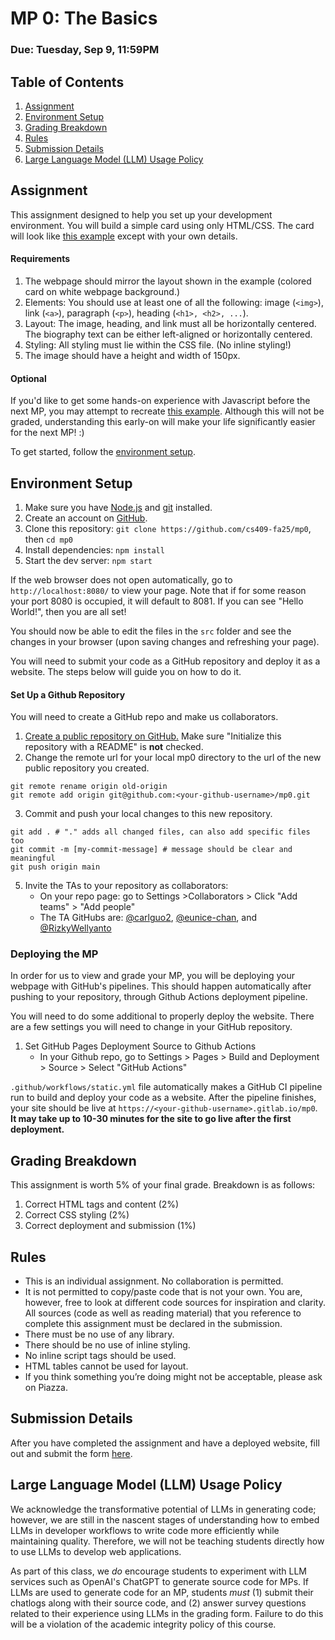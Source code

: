# MP 0: The Basics
### Due: Tuesday, Sep 9, 11:59PM

## Table of Contents
1. [Assignment](#assignment)
2. [Environment Setup](#environment-setup)
3. [Grading Breakdown](#grading-breakdown)
4. [Rules](#rules)
5. [Submission Details](#submission-details)
6. [Large Language Model (LLM) Usage Policy](#large-language-model-llm-usage-policy)

## Assignment
This assignment designed to help you set up your development environment. You will build a simple card using only HTML/CSS. The card will look like [this example](http://i.imgur.com/aeKrEga.png) except with your own details.

#### Requirements
1. The webpage should mirror the layout shown in the example (colored card on white webpage background.)
2. Elements: You should use at least one of all the following: image (`<img>`), link (`<a>`), paragraph (`<p>`), heading (`<h1>, <h2>, ...`).
3. Layout: The image, heading, and link must all be horizontally centered. The biography text can be either left-aligned or horizontally centered.
4. Styling: All styling must lie within the CSS file. (No inline styling!)
5. The image should have a height and width of 150px.

#### Optional
If you'd like to get some hands-on experience with Javascript before the next MP, you may attempt to recreate [this example](https://cs409-fa25.github.io/fa-25/images/mp0.gif). Although this will not be graded, understanding this early-on will make your life significantly easier for the next MP! :)

To get started, follow the [environment setup](#environment-setup).

## Environment Setup
1. Make sure you have [Node.js](https://nodejs.org/en/) and [git](https://git-scm.com/) installed.
2. Create an account on [GitHub](https://github.com/).
3. Clone this repository:
`git clone https://github.com/cs409-fa25/mp0`, then `cd mp0`
4. Install dependencies:
`npm install`
5. Start the dev server:
`npm start`

If the web browser does not open automatically, go to `http://localhost:8080/` to view your page. Note that if for some reason your port 8080 is occupied, it will default to 8081. If you can see "Hello World!", then you are all set!

You should now be able to edit the files in the `src` folder and see the changes in your browser (upon saving changes and refreshing your page).

You will need to submit your code as a GitHub repository and deploy it as a website. The steps below will guide you on how to do it.

#### Set Up a Github Repository
You will need to create a GitHub repo and make us collaborators.
1. [Create a public repository on GitHub.](https://docs.github.com/en/repositories/creating-and-managing-repositories/creating-a-new-repository) Make sure "Initialize this repository with a README" is **not** checked.
2. Change the remote url for your local mp0 directory to the url of the new public repository you created.
```
git remote rename origin old-origin
git remote add origin git@github.com:<your-github-username>/mp0.git
```
3. Commit and push your local changes to this new repository.
```
git add . # "." adds all changed files, can also add specific files too
git commit -m [my-commit-message] # message should be clear and meaningful
git push origin main
```
5. Invite the TAs to your repository as collaborators:
    - On your repo page: go to Settings >Collaborators > Click "Add teams" > "Add people"
    - The TA GitHubs are: [@carlguo2](https://github.com/carlguo2), [@eunice-chan](https://github.com/eunice-chan), and [@RizkyWellyanto](https://github.com/RizkyWellyanto)

### Deploying the MP
In order for us to view and grade your MP, you will be deploying your webpage with GitHub's pipelines. This should happen automatically after pushing to your repository, through Github Actions deployment pipeline.

You will need to do some additional to properly deploy the website. There are a few settings you will need to change in your GitHub repository.
1. Set GitHub Pages Deployment Source to Github Actions
   - In your Github repo, go to Settings > Pages > Build and Deployment > Source > Select "GitHub Actions"
<!-- 3. Set GitHub Pages Visibility to **public**, otherwise your deployed url will be randomized. -->

`.github/workflows/static.yml` file automatically makes a GitHub CI pipeline run to build and deploy your code as a website. After the pipeline finishes, your site should be live at `https://<your-github-username>.gitlab.io/mp0`. **It may take up to 10-30 minutes for the site to go live after the first deployment.**

## Grading Breakdown
This assignment is worth 5% of your final grade. Breakdown is as follows:
1. Correct HTML tags and content (2%)
2. Correct CSS styling (2%)
3. Correct deployment and submission (1%)

## Rules
- This is an individual assignment. No collaboration is permitted.
- It is not permitted to copy/paste code that is not your own. You are, however, free to look at different code sources for inspiration and clarity. All sources (code as well as reading material) that you reference to complete this assignment must be declared in the submission.
- There must be no use of any library.
- There should be no use of inline styling.
- No inline script tags should be used.
- HTML tables cannot be used for layout.
- If you think something you’re doing might not be acceptable, please ask on Piazza.

## Submission Details
After you have completed the assignment and have a deployed website, fill out and submit the form [here](https://docs.google.com/forms/d/e/1FAIpQLSdZfmF6IsyH2hKBegp9voMGalZYFHnALKMQAVg_p7OTA4EILg/viewform?usp=sharing&ouid=103731398038409469401).

## Large Language Model (LLM) Usage Policy

We acknowledge the transformative potential of LLMs in generating code; however, we are still in the nascent stages of understanding how to embed LLMs in developer workflows to write code more efficiently while maintaining quality. Therefore, we will not be teaching students directly how to use LLMs to develop web applications.

As part of this class, we *do* encourage students to experiment with LLM services such as OpenAI's ChatGPT to generate source code for MPs. If LLMs are used to generate code for an MP, students *must* (1) submit their chatlogs along with their source code, and (2) answer survey questions related to their experience using LLMs in the grading form. Failure to do this will be a violation of the academic integrity policy of this course.
